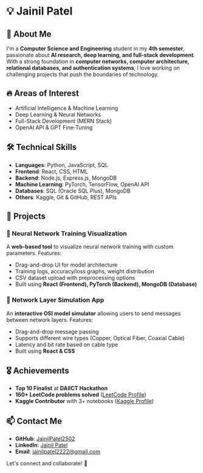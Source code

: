 # 💡 Jainil Patel

## 🚀 About Me

I'm a **Computer Science and Engineering** student in my **4th semester**, passionate about **AI research, deep learning, and full-stack development**. With a strong foundation in **computer networks, computer architecture, relational databases, and authentication systems**, I love working on challenging projects that push the boundaries of technology.

## 🔥 Areas of Interest

- Artificial Intelligence & Machine Learning
- Deep Learning & Neural Networks
- Full-Stack Development (MERN Stack)
- OpenAI API & GPT Fine-Tuning

## 🛠️ Technical Skills

- **Languages**: Python, JavaScript, SQL
- **Frontend**: React, CSS, HTML
- **Backend**: Node.js, Express.js, MongoDB
- **Machine Learning**: PyTorch, TensorFlow, OpenAI API
- **Databases**: SQL (Oracle SQL Plus), MongoDB
- **Others**: Kaggle, Git & GitHub, REST APIs

## 🌟 Projects

### 🔷 Neural Network Training Visualization

A **web-based tool** to visualize neural network training with custom parameters. Features:

- Drag-and-drop UI for model architecture
- Training logs, accuracy/loss graphs, weight distribution
- CSV dataset upload with preprocessing options
- Built using **React (Frontend), PyTorch (Backend), MongoDB (Database)**

### 🔷 Network Layer Simulation App

An **interactive OSI model simulator** allowing users to send messages between network layers. Features:

- Drag-and-drop message passing
- Supports different wire types (Copper, Optical Fiber, Coaxial Cable)
- Latency and bit rate based on cable type
- Built using **React & CSS**

## 🎖️ Achievements

- **Top 10 Finalist** at **DAIICT Hackathon**
- **160+ LeetCode problems solved** ([LeetCode Profile](https://leetcode.com/u/Jainil_Patel2502/))
- **Kaggle Contributor** with 3+ notebooks ([Kaggle Profile](https://www.kaggle.com/jainilpatel2502/code))

## 📫 Contact Me

- **GitHub**: [JainilPatel2502](https://github.com/JainilPatel2502)
- **LinkedIn**: [Jainil Patel](https://www.linkedin.com/in/jainil-patel-952564278)
- **Email**: [jainilpatel2222@gmail.com](mailto\:jainilpatel2502@gmail.com)

Let's connect and collaborate! 🚀

